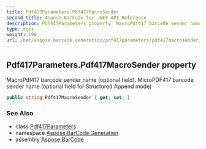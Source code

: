 ```yaml
---
title: Pdf417Parameters.Pdf417MacroSender
second_title: Aspose.BarCode for .NET API Reference
description: Pdf417Parameters property. MacroPdf417 barcode sender name optional field. MicroPDF417 barcode sender name optional field for Structured Append mode
type: docs
weight: 190
url: /net/aspose.barcode.generation/pdf417parameters/pdf417macrosender/
---
```

## Pdf417Parameters.Pdf417MacroSender property

MacroPdf417 barcode sender name (optional field). MicroPDF417 barcode sender name (optional field for Structured Append mode)

```csharp
public string Pdf417MacroSender { get; set; }
```

### See Also

* class [Pdf417Parameters](../)
* namespace [Aspose.BarCode.Generation](../../pdf417parameters/)
* assembly [Aspose.BarCode](../../../)



